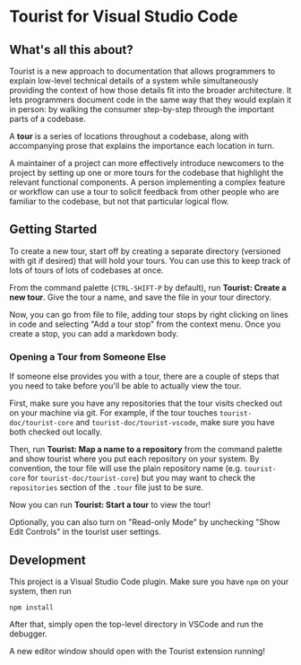 # Tourist for Visual Studio Code

## What's all this about?

Tourist is a new approach to documentation that allows programmers to explain
low-level technical details of a system while simultaneously providing the
context of how those details fit into the broader architecture. It lets
programmers document code in the same way that they would explain it in
person: by walking the consumer step-by-step through the important parts of a
codebase.

A **tour** is a series of locations throughout a codebase, along with
accompanying prose that explains the importance each location in turn.

A maintainer of a project can more effectively introduce newcomers to the
project by setting up one or more tours for the codebase that highlight the
relevant functional components. A person implementing a complex feature or
workflow can use a tour to solicit feedback from other people who are
familiar to the codebase, but not that particular logical flow.

## Getting Started

To create a new tour, start off by creating a separate directory (versioned
with git if desired) that will hold your tours. You can use this to keep
track of lots of tours of lots of codebases at once.

From the command palette (`CTRL-SHIFT-P` by default), run **Tourist: Create a
new tour**. Give the tour a name, and save the file in your tour directory.

Now, you can go from file to file, adding tour stops by right clicking on
lines in code and selecting "Add a tour stop" from the context menu. Once you
create a stop, you can add a markdown body.

### Opening a Tour from Someone Else

If someone else provides you with a tour, there are a couple of steps that
you need to take before you'll be able to actually view the tour.

First, make sure you have any repositories that the tour visits checked out
on your machine via git. For example, if the tour touches
`tourist-doc/tourist-core` and `tourist-doc/tourist-vscode`, make sure you
have both checked out locally.

Then, run **Tourist: Map a name to a repository** from the command palette and
show tourist where you put each repository on your system. By convention, the
tour file will use the plain repository name (e.g. `tourist-core` for
`tourist-doc/tourist-core`) but you may want to check the `repositories`
section of the `.tour` file just to be sure.

Now you can run **Tourist: Start a tour** to view the tour!

Optionally, you can also turn on "Read-only Mode" by unchecking "Show Edit
Controls" in the tourist user settings.

## Development

This project is a Visual Studio Code plugin. Make sure you have `npm` on your
system, then run
```
npm install
```
After that, simply open the top-level directory in VSCode and run the
debugger.

A new editor window should open with the Tourist extension running!
